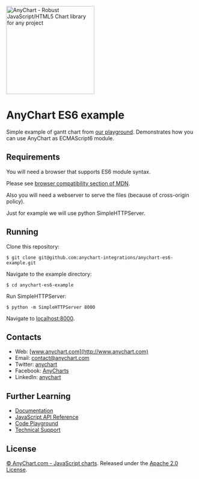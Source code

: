 [<img src="https://cdn.anychart.com/images/logo-transparent-segoe.png?2" width="234px" alt="AnyChart - Robust JavaScript/HTML5 Chart library for any project">](http://www.anychart.com)

AnyChart ES6 example
=========
Simple example of gantt chart from [our playground](http://playground.anychart.com/gallery/7.14.3/Gantt_Charts/Server_Status_List). Demonstrates how you can use AnyChart as ECMAScript6 module.

## Requirements
You will need a browser that supports ES6 module syntax.

Please see [browser compatibility section of MDN](https://developer.mozilla.org/en-US/docs/Web/JavaScript/Reference/Statements/import#Browser_compatibility).

Also you will need a webserver to serve the files (because of cross-origin policy).

Just for example we will use python SimpleHTTPServer.

## Running
Clone this repository:

```
$ git clone git@github.com:anychart-integrations/anychart-es6-example.git
```

Navigate to the example directory:

```
$ cd anychart-es6-example
```

Run SimpleHTTPServer:

```
$ python -m SimpleHTTPServer 8000
```

Navigate to [localhost:8000](http://localhost:8000).

## Contacts

* Web: [www.anychart.com](http://www.anychart.com)
* Email: [contact@anychart.com](mailto:contact@anychart.com)
* Twitter: [anychart](https://twitter.com/anychart)
* Facebook: [AnyCharts](https://www.facebook.com/AnyCharts)
* LinkedIn: [anychart](https://www.linkedin.com/company/anychart)


## Further Learning
* [Documentation](https://docs.anychart.com)
* [JavaScript API Reference](https://api.anychart.com)
* [Code Playground](https://playground.anychart.com)
* [Technical Support](https://anychart.com/support)

## License
[© AnyChart.com - JavaScript charts](http://www.anychart.com). Released under the [Apache 2.0 License](https://github.com/anychart-integrations/nodejs-export-server-application/blob/master/LICENSE).
